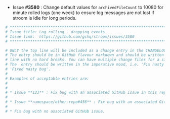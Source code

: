 * Issue **#3580** : Change default values for `archivedFileCount` to 10080 for minute rolled logs (one week) to ensure log messages are not lost if stroom is idle for long periods.


```sh
# ********************************************************************************
# Issue title: Log rolling - dropping events
# Issue link:  https://github.com/gchq/stroom/issues/3580
# ********************************************************************************

# ONLY the top line will be included as a change entry in the CHANGELOG.
# The entry should be in GitHub flavour markdown and should be written on a SINGLE
# line with no hard breaks. You can have multiple change files for a single GitHub issue.
# The  entry should be written in the imperative mood, i.e. 'Fix nasty bug' rather than
# 'Fixed nasty bug'.
#
# Examples of acceptable entries are:
#
#
# * Issue **123** : Fix bug with an associated GitHub issue in this repository
#
# * Issue **namespace/other-repo#456** : Fix bug with an associated GitHub issue in another repository
#
# * Fix bug with no associated GitHub issue.
```
